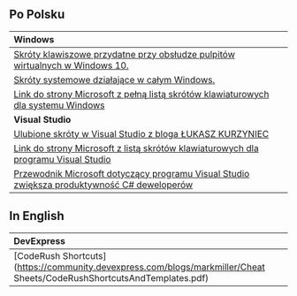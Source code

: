 ## Po Polsku

| Windows |
| :--- |
| [Skróty klawiszowe przydatne przy obsłudze pulpitów wirtualnych w Windows 10.](https://github.com/plcode7/72code/blob/master/MyBestHotkey/VirtualDesktopsWindows/README.md) |
| [Skróty systemowe działające w całym Windows.](https://github.com/plcode7/72code/blob/master/MyBestHotkey/HotKetWinSystem/README.md) |
| [Link do strony Microsoft z pełną listą skrótów klawiaturowych dla systemu Windows](https://support.microsoft.com/pl-pl/help/12445/windows-keyboard-shortcuts) |
| **Visual Studio** |
| [Ulubione skróty w Visual Studio z bloga ŁUKASZ KURZYNIEC](https://kurzyniec.pl/artykuly/ulubione-skroty-w-visual-studio/) |
| [Link do strony Microsoft z listą skrótów klawiaturowych dla programu Visual Studio](https://docs.microsoft.com/pl-pl/visualstudio/ide/tips-and-tricks-for-visual-studio?view=vs-2019) |
| [Przewodnik Microsoft dotyczący programu Visual Studio zwiększa produktywność C\# deweloperów](https://docs.microsoft.com/pl-pl/visualstudio/ide/csharp-developer-productivity?view=vs-2019) |

## In English

| DevExpress |
| :--- |
| [CodeRush Shortcuts](https://community.devexpress.com/blogs/markmiller/Cheat Sheets/CodeRushShortcutsAndTemplates.pdf) |




